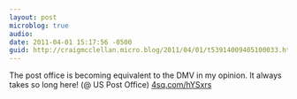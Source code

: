 ```yaml
---
layout: post
microblog: true
audio: 
date: 2011-04-01 15:17:56 -0500
guid: http://craigmcclellan.micro.blog/2011/04/01/t53914009405100033.html
---
```

The post office is becoming equivalent to the DMV in my opinion. It always takes so long here! (@ US Post Office) [4sq.com/hYSxrs](http://4sq.com/hYSxrs)
